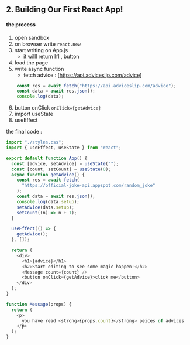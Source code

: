 ## 2. Building Our First React App!

#### the process 
1. open sandbox 
2. on browser write `react.new`
3. start writing on App.js 
   * it willl return h1 , button 
4. load the page 
5. write async function 
   * fetch advice : [https://api.adviceslip.com/advice]
```javascript
    const res = await fetch("https://api.adviceslip.com/advice");
    const data = await res.json();
    console.log(data); 
```
6. button onClick `onClick={getAdvice}`
7. import useState 
8. useEffect 

the final code : 
```javascript 
import "./styles.css";
import { useEffect, useState } from "react";

export default function App() {
  const [advice, setAdvice] = useState("");
  const [count, setCount] = useState(0);
  async function getAdvice() {
    const res = await fetch(
      "https://official-joke-api.appspot.com/random_joke"
    );
    const data = await res.json();
    console.log(data.setup);
    setAdvice(data.setup);
    setCount((n) => n + 1);
  }

  useEffect(() => {
    getAdvice();
  }, []);

  return (
    <div>
      <h1>{advice}</h1>
      <h2>Start editing to see some magic happen!</h2>
      <Message count={count} />
      <button onClick={getAdvice}>click me</button>
    </div>
  );
}

function Message(props) {
  return (
    <p>
      you have read <strong>{props.count}</strong> peices of advices
    </p>
  );
}
```
